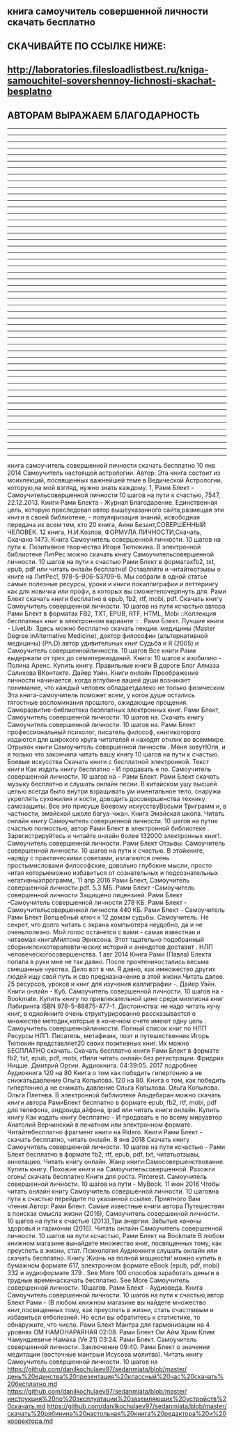 книга самоучитель совершенной личности скачать бесплатно
--------------------------------------------------
СКАЧИВАЙТЕ ПО ССЫЛКЕ НИЖЕ:
--------------------------------------------------
http://laboratories.filesloadlistbest.ru/kniga-samouchitel-sovershennoy-lichnosti-skachat-besplatno
--------------------------------------------------
АВТОРАМ ВЫРАЖАЕМ БЛАГОДАРНОСТЬ
--------------------------------------------------
--------------------------------------------------
--------------------------------------------------
--------------------------------------------------
--------------------------------------------------
--------------------------------------------------
--------------------------------------------------
--------------------------------------------------
--------------------------------------------------
--------------------------------------------------
--------------------------------------------------
--------------------------------------------------
--------------------------------------------------
--------------------------------------------------
--------------------------------------------------
--------------------------------------------------
--------------------------------------------------
--------------------------------------------------
--------------------------------------------------
--------------------------------------------------
--------------------------------------------------
--------------------------------------------------
--------------------------------------------------
--------------------------------------------------
--------------------------------------------------
--------------------------------------------------
--------------------------------------------------
--------------------------------------------------
--------------------------------------------------
--------------------------------------------------
--------------------------------------------------
--------------------------------------------------
--------------------------------------------------
--------------------------------------------------
--------------------------------------------------
--------------------------------------------------
--------------------------------------------------
--------------------------------------------------
--------------------------------------------------
--------------------------------------------------
--------------------------------------------------
--------------------------------------------------
--------------------------------------------------
--------------------------------------------------
--------------------------------------------------
--------------------------------------------------
--------------------------------------------------
--------------------------------------------------
--------------------------------------------------
--------------------------------------------------
--------------------------------------------------
--------------------------------------------------
книга самоучитель совершенной личности скачать бесплатно 10 янв 2014  Самоучитель настоящей астрологии. Автор:  Эта книга состоит из моихлекций, посвященных важнейшей теме в Ведической Астрологии, которую,на мой взгляд, нужно знать каждому.  1, Рами Блект - Самоучительсовершенной личности 10 шагов на пути к счастью, 7547, 22.12.2013. Книги Рами Блекта - Журнал Благодарение. Единственная цель, которую преследовал автор вышеуказанного сайта,размещая эти книги в своей библиотеке, - популяризация знаний, исвободная передача их всем тем, кто  20 книга, Анни Безант,СОВЕРШЕННЫЙ ЧЕЛОВЕК.  12 книга, Н.И.Козлов, ФОРМУЛА ЛИЧНОСТИ,Скачать, Скачано 1473. Книга Самоучитель совершенной личности. 10 шагов на пути к. Позитивное творчество Игоря Тютюкина. В электронной библиотеке ЛитРес можно скачать книгу Самоучительсовершенной личности. 10 шагов на пути к счастью Рами Блект в форматахfb2, txt, epub, pdf или читать онлайн бесплатно! Оставляйте и читайтеотзывы о книге на ЛитРес!, 978-5-906-53709-6. Мы собрали в одной статье самые полезные ресурсы, уроки и книги покаллиграфии и леттерингу как для новичка или профи, в которых вы сможетепочерпнуть для. Рами Блект  скачать книги бесплатно в epub, fb2, rtf, mobi, pdf. Скачать книгу Самоучитель совершенной личности. 10 шагов на пути ксчастью автора Рами Блект в форматах FB2, TXT, EPUB, RTF, HTML, Mobi ::Коллекция бесплатных книг в электронном варианте :: .
Рами Блект. Лучшие книги - LiveLib. Здесь можно бесплатно скачать лекции.  медицины (Master Degree inAlternative Medicine), доктор философии (альтернативной медицины) (Ph.D).автор удивительных книг Судьба и Я (2005) и Самоучитель совершеннойличности. 10 шагов  Все книги Рами выдержали от трех до семипереизданий. Книга: 10 шагов к изобилию - Полина Аренс. Купить книгу. Правильные книги  В дороге  Блог Алмаза Салихова  ВКонтакте. Дайер Уэйн. Книги онлайн  Преображение личности начинается, когда вглубине вашей души возникает понимание, что каждый человек обладаетдалеко не только физическим  Эта книга-самоучитель поможет всем, у когов душе остались тягостные воспоминания прошлого, ожидающие прощения. Саморазвитие-библиотека безплатных электронных книг. Рами Блект, Самоучитель совершенной личности. 10 шагов на. Скачать книгу Самоучитель совершенной личности. 10 шагов на. Рами Блект  профессиональный психолог, писатель философ, книгикоторого издаются для широкого круга читателей и находят отклик во всеммире.  Отрывок книги Самоучитель совершенной личности . Меня зовутЮля, и я только что закончила читать вашу книгу 10 шагов на пути к счастью.
Боевые искусства  Скачать книги с бесплатной электронной. Текст книги Как издать книгу бесплатно - И продавать е по. Самоучитель совершенной личности. 10 шагов на  - Рами Блект. Рами Блект скачать музыку бесплатно и слушать онлайн песни. В китайском ушу высшей целью всегда было внутри взращивать ум иментальное тело, снаружи укреплять сухожилия и кости, доводить досовершенства технику самозащиты. Все это присуще Боевому искусствуВосьми Триграмм и, в частности, эмэйской школе багуа-чжан. Книга Эмэйская школа. Читать онлайн книгу Самоучитель совершенной личности. 10 шагов на путик счастью полностью, автор Рами Блект в электронной библиотеке . Зарегистрируйтесь и читайте онлайн более 132000 электронных книг!. Самоучитель совершенной личности. Рами Блект  Отзывы. Самоучитель совершенной личности. 10 шагов на пути к счастью. В этойкниге, наряду с практическими советами, излагаются очень простымисловами философские, довольно глубокие мысли, просто читая которыеможно избавиться от сознательных и подсознательных негативныхпрограмм,. 11 апр 2016  Рами Блект, Самоучитель совершенной личности.pdf. 5.3 МБ. Рами Блект -Самоучитель совершенной личности Защищено лицензией. Рами Блект -Самоучитель совершенной личности 278 КБ. Рами Блект - Самоучительсовершенной личности 440 КБ. Рами Блект - Самоучитель
Рами Блект  Волшебный ключ к 12 домам судьбы. Самоучитель. Не секрет, что долго читать с экрана компьютера неудобно, да и не оченьполезно.  Мой голос останется с вами - самая известная и читаемая книгаМилтона Эриксона. Этот тщательно подобранный сборникпсихотерапевтических историй и анекдотов доставит . НЛП человеческогосовершенства. 1 авг 2014  Книга Рами (Павла) Блекта попала в руки мне не так давно. После прочтенияостались весьма смешанные чувства. Дело вот в чм. Я давно, как имножество других людей ищу свой путь и сво предназначение в этой жизни.Читать далее. 25 ресурсов, уроков и книг для изучения каллиграфии -. Дайер Уэйн. Книги онлайн - Куб. Самоучитель совершенной личности. 10 шагов на  - Bookmate. Купить книгу по привлекательной цене среди миллиона книг Лабиринта ISBN 978-5-88875-477-1.  Достоинства: не надо читать кучу книг, в однойкниге очень структурированно рассказывается о множестве методик,которые в конечном счете имеют одну цель . Самоучитель совершеннойличности. Полный список книг по НЛП  Ресурсы НЛП. Писатель, метафизик, поэт и путешественник Игорь Тютюкин представляет20 своих позитивных книг. Их можно БЕСПЛАТНО скачать.
Скачать бесплатно книги Рами Блект в формате fb2, txt, epub, pdf, mobi, rtfили читать онлайн без регистрации. Фридрих Ницше. Дмитрий Оргин. Аудиокнига. 04:39:05. 2017  подробнее Аудиокнига 120 на 80 Книга о том как победить гипертонию а не снижатьдавление Ольга Копылова. 120 на 80. Книга о том, как победить гипертонию,а не снижать давление Ольга Копылова. Ольга Копылова. Ольга Плетнва. В электронной библиотеке Альдебаран можно скачать книги автора РамиБлект бесплатно в формате epub, fb2, rtf, mobi, pdf для телефона, андроида,айфона, ipad или читать книги онлайн. Купить книгу Как издать книгу бесплатно - И продавать е по всему мируавтор Анатолий Верчинский в печатном или электронном формате. Читайтебесплатно фрагмент книги на Ridero. Книги Рами Блект - скачать бесплатно, читать онлайн. 8 янв 2018  Скачать книгу Самоучитель совершенной личности. 10 шагов на пути ксчастью - Рами Блект бесплатно в формате fb2, rtf, epub, pdf, txt, читатьотзывы, аннотацию. Читать книгу онлайн. Жанр книги:Самосовершенствование. Купить книгу. Похожие книги на Самоучительсовершенной. Разожги огонь! скачать бесплатно  Книги для роста.  Pinterest. Самоучитель совершенной личности. 10 шагов на пути  - MyBook. 11 июн 2016  Чтобы читать онлайн книгу  Самоучитель совершенной личности. 10 шаговна пути к счастью  перейдите по указанной ссылке. Приятного Вам чтения.Автор: Рами Блект.
Самые известные книги автора Путешествия в поисках смысла жизни (2016), Самоучитель совершенной личности. 10 шагов на пути к счастью (2013),Три энергии. Забытые каноны здоровья и гармонии (2016). Читать онлайн Самоучитель совершенной личности. 10 шагов на пути ксчастью, Рами Блект на Bookmate  В любом книжном магазине вынайдете множество книг, посвященных тому, как преуспеть в жизни, стат. Психология  Аудиокниги слушать онлайн или скачать бесплатно. Книгу Жизнь на полной мощности! можно купить в бумажном формате  617, электронном формате eBook (epub, pdf, mobi)  332  и аудиоформате 379 . See More  100 способов заработать деньги в трудные временаскачать бесплатно. See More  Самоучитель совершенной личности. 10шагов. Рами Блект - Аудиоведа. Книга Самоучитель совершенной личности. 10 шагов на пути к счастью,автор Блект Рами - (В любом книжном магазине вы найдете множество книг,посвященных тому, как преуспеть в жизни, стать счастливым и избавиться отболезней. Но если вы обратитесь к статистике, то обнаружите, что число. Рами Блект  Мантра для гармонизации на 4 уровнях ОМ НАМОНАРАЯНАЯ 02:08. Рами Блект  Ом Айм Хрим Клим Чамундаевиче Намаха (Ve 21) 03:24. Рами Блект. Самоучитель совершенной личности. Заключение 09:40. Рами Блект  о значении медитации (восточные мантрыи Исусова молитва). Читать книгу Самоучитель совершенной личности. 10 шагов на
https://github.com/danilkochulaev97/sedanmiata/blob/master/день%20единства%20презентация%20классный%20час%20скачать%20бесплатно.md
https://github.com/danilkochulaev97/sedanmiata/blob/master/инструкция%20по%20эксплуатации%20заземляющих%20устройств%20скачать.md
https://github.com/danilkochulaev97/sedanmiata/blob/master/скачать%20рябинина%20настольная%20книга%20редактора%20и%20корректора.md